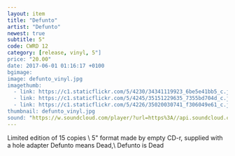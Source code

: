 ```yaml
---
layout: item
title: "Defunto"
artist: "Defunto"
newest: true
subtitle: 5"
code: CWRD 12
category: [release, vinyl, 5"]
price: "20.00"
date: 2017-06-01 01:16:17 +0100
bgimage:
image: defunto_vinyl.jpg
imagethumb:
  - link: https://c1.staticflickr.com/5/4230/34341119923_6be5e41bb5_c.jpg
  - link: https://c1.staticflickr.com/5/4245/35151229635_7355bd704d_c.jpg
  - link: https://c1.staticflickr.com/5/4226/35020030741_f306049e61_c.jpg
thumbnail: defunto_vinyl.jpg
sound: "https://w.soundcloud.com/player/?url=https%3A//api.soundcloud.com/tracks/326924551&amp;color=000000&amp;auto_play=false&amp;hide_related=false&amp;show_comments=true&amp;show_user=true&amp;show_reposts=false"
---
```


Limited edition of 15 copies \\
5" format made by empty CD-r, supplied with a hole adapter
Defunto means Dead,\\
Defunto is Dead